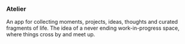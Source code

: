 <h3>Atelier</h3>
An app for collecting moments, projects, ideas, thoughts and curated fragments of life. The idea of a never ending work-in-progress space, where things cross by and meet up.
